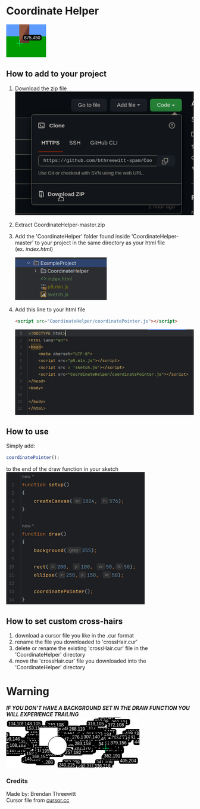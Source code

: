 # Coordinate Helper
![](.readmePics/2.png)

## How to add to your project
1) Download the zip file  
   ![](.readmePics/6.png)
2) Extract CoordinateHelper-master.zip

3) Add the 'CoordinateHelper' folder found inside 'CoordinateHelper-master' to your project in the same directory as your html file  
   (ex. *index.html*)  
   
   ![](.readmePics/1.png)  

4) Add this line to your html file

   ```html 
   <script src="CoordinateHelper/coordinatePointer.js"></script>
   ```
   ![](.readmePics/3.png)

## How to use
Simply add:
```js
coordinatePointer();
```
to the end of the draw function in your sketch  
![](.readmePics/4.png)  

## How to set custom cross-hairs
1) download a cursor file you like in the .cur format
2) rename the file you downloaded to 'crossHair.cur'
3) delete or rename the existing 'crossHair.cur' file in the 'CoordinateHelper' directory
4) move the 'crossHair.cur' file you downloaded into the 'CoordinateHelper' directory
# Warning
***IF YOU DON'T HAVE A BACKGROUND SET IN THE DRAW FUNCTION YOU WILL EXPERIENCE TRAILING***  
![](.readmePics/5.png)  

### Credits
Made by: Brendan Threewitt  
Cursor file from [cursor.cc](https://www.cursor.cc/?action=icon&file_id=169484)